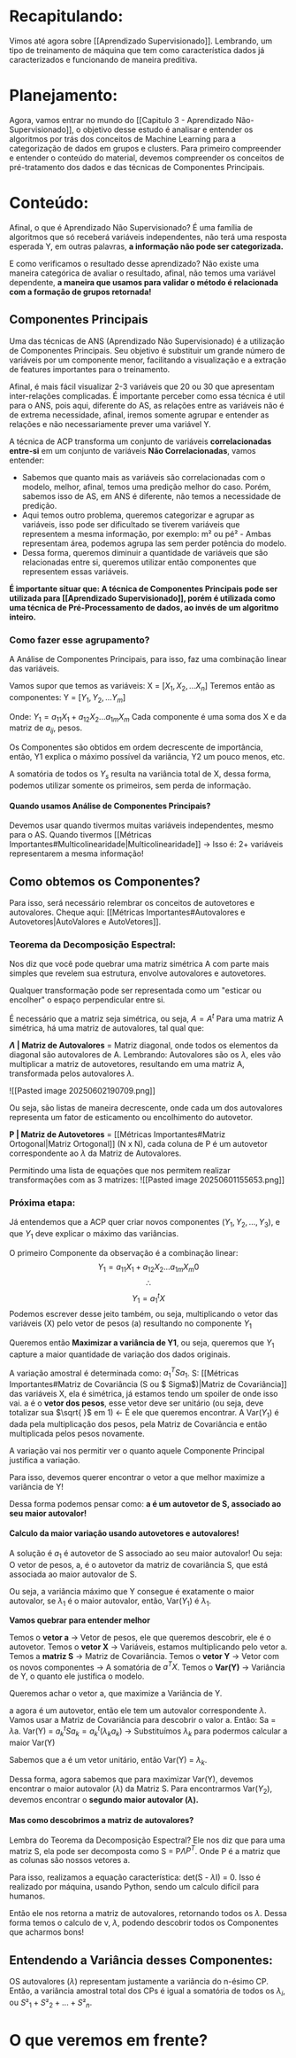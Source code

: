 # Recapitulando:
Vimos até agora sobre [[Aprendizado Supervisionado]]. Lembrando, um tipo de treinamento de máquina que tem como característica dados já caracterizados e funcionando de maneira preditiva.
# Planejamento:
Agora, vamos entrar no mundo do [[Capitulo 3 - Aprendizado Não-Supervisionado]], o objetivo desse estudo é analisar e entender os algoritmos por trás dos conceitos de Machine Learning para a categorização de dados em grupos e clusters. Para primeiro compreender e entender o conteúdo do material, devemos compreender os conceitos de pré-tratamento dos dados e das técnicas de Componentes Principais.
# Conteúdo:
Afinal, o que é Aprendizado Não Supervisionado?
É uma família de algoritmos que só receberá variáveis independentes, não terá uma resposta esperada Y, em outras palavras, **a informação não pode ser categorizada.**

E como verificamos o resultado desse aprendizado?
Não existe uma maneira categórica de avaliar o resultado, afinal, não temos uma variável dependente, **a maneira que usamos para validar o método é relacionada com a formação de grupos retornada!**

## Componentes Principais
Uma das técnicas de ANS (Aprendizado Não Supervisionado) é a utilização de Componentes Principais. Seu objetivo é substituir um grande número de variáveis por um componente menor, facilitando a visualização e a extração de features importantes para o treinamento.

Afinal, é mais fácil visualizar 2-3 variáveis que 20 ou 30 que apresentam inter-relações complicadas. É importante perceber como essa técnica é util para o ANS, pois aqui, diferente do AS, as relações entre as variáveis não é de extrema necessidade, afinal, iremos somente agrupar e entender as relações e não necessariamente prever uma variável Y.

A técnica de ACP transforma um conjunto de variáveis **correlacionadas entre-si** em um conjunto de variáveis **Não Correlacionadas**, vamos entender:
- Sabemos que quanto mais as variáveis são correlacionadas com o modelo, melhor, afinal, temos uma predição melhor do caso. Porém, sabemos isso de AS, em ANS é diferente, não temos a necessidade de predição.
- Aqui temos outro problema, queremos categorizar e agrupar as variáveis, isso pode ser dificultado se tiverem variáveis que representem a mesma informação, por exemplo:
	  m² ou pé² - Ambas representam área, podemos agrupa las sem perder potência do modelo.
- Dessa forma, queremos diminuir a quantidade de variáveis que são relacionadas entre si, queremos utilizar então componentes que representem essas variáveis.

**É importante situar que: A técnica de Componentes Principais pode ser utilizada para [[Aprendizado Supervisionado]], porém é utilizada como uma técnica de Pré-Processamento de dados, ao invés de um algoritmo inteiro.**

### Como fazer esse agrupamento?
A Análise de Componentes Principais, para isso, faz uma combinação linear das variáveis.

Vamos supor que temos as variáveis: 
X = $[X_{1},X_{2},\dots X_{n}]$
Teremos então as componentes: 
Y = $[Y_{1}, Y_{2}, . . .Y_{m}]$

Onde: $Y_{1} = a_{11}X_{1} + a_{12}X_{2} . . . a_{1m}X_{m}$
Cada componente é uma soma dos X e da matriz de $a_{ij}$, pesos.

Os Componentes são obtidos em ordem decrescente de importância, então, Y1 explica o máximo possível da variância, Y2 um pouco menos, etc.

A somatória de todos os $Y_s$ resulta na variância total de X, dessa forma, podemos utilizar somente os primeiros, sem perda de informação.
#### Quando usamos Análise de Componentes Principais?
Devemos usar quando tivermos muitas variáveis independentes, mesmo para o AS. 
Quando tivermos [[Métricas Importantes#Multicolinearidade|Multicolinearidade]] -> Isso é: 2+ variáveis representarem a mesma informação!

## Como obtemos os Componentes?
Para isso, será necessário relembrar os conceitos de autovetores e autovalores.
Cheque aqui: [[Métricas Importantes#Autovalores e Autovetores|AutoValores e AutoVetores]].
### Teorema da Decomposição Espectral:
Nos diz que você pode quebrar uma matriz simétrica A com parte mais simples que revelem sua estrutura, envolve autovalores e autovetores.

Qualquer transformação pode ser representada como um "esticar ou encolher" o espaço perpendicular entre si.

É necessário que a matriz seja simétrica, ou seja, $A = A^t$
Para uma matriz A simétrica, há uma matriz de autovalores, tal qual que:

**$\Lambda$ | Matriz de Autovalores** = Matriz diagonal, onde todos os elementos da diagonal são autovalores de A.
	Lembrando: Autovalores são os $\lambda$, eles vão multiplicar a matriz de autovetores, resultando em uma matriz A, transformada pelos autovalores $\lambda$.

![[Pasted image 20250602190709.png]]

Ou seja, são listas de maneira decrescente, onde cada um dos autovalores representa um fator de esticamento  ou encolhimento do autovetor.

**P | Matriz de Autovetores** = [[Métricas Importantes#Matriz Ortogonal|Matriz Ortogonal]] (N x N), cada coluna de P é um autovetor correspondente ao $\lambda$ da Matriz de Autovalores.

Permitindo uma lista de equações que nos permitem realizar transformações com as 3 matrizes:
![[Pasted image 20250601155653.png]]

### Próxima etapa:
Já entendemos que a ACP quer criar novos componentes ($Y_{1}, Y_{2}, \dots, Y_{3}$), e que $Y_1$ deve explicar o máximo das variâncias.

O primeiro Componente da observação é a combinação linear:
$$Y_{1} = a_{11}X_{1} + a_{12}X_{2} . . . a_{1m}X_{m}0$$
$$\therefore$$
$$Y_{1} = a_{1}^tX$$
Podemos escrever desse jeito também, ou seja, multiplicando o vetor das variáveis (X) pelo vetor de pesos (a) resultando no componente $Y_{1}$

Queremos então **Maximizar a variância de Y1**, ou seja, queremos que $Y_1$ capture a maior quantidade de variação dos dados originais.

A variação amostral é determinada como: $a_{1}^TSa_{1}$.
	S: [[Métricas Importantes#Matriz de Covariância (S ou $ Sigma$)|Matriz de Covariância]] das variáveis X, ela é simétrica, já estamos tendo um spoiler de onde isso vai.
	a é o **vetor dos pesos**, esse vetor deve ser unitário (ou seja, deve totalizar sua $\sqrt{ }$ em 1) <- É ele que queremos encontrar.
	A Var($Y_1$) é dada pela multiplicação dos pesos, pela Matriz de Covariância e então multiplicada pelos pesos novamente.

A variação vai nos permitir ver o quanto aquele Componente Principal justifica a variação.

Para isso, devemos querer encontrar o vetor a que melhor maximize a variância de Y!

Dessa forma podemos pensar como: **a é um autovetor de S, associado ao seu maior autovalor!**

#### Calculo da maior variação usando autovetores e autovalores!
A solução é $a_1$ é autovetor de S associado ao seu maior autovalor!
Ou seja:
O vetor de pesos, a, é o autovetor da matriz de covariância S, que está associada ao maior autovalor de S.

Ou seja, a variância máximo que Y consegue é exatamente o maior autovalor, se $\lambda_1$ é o maior autovalor, então, Var($Y_1$) é $\lambda_1$.

**Vamos quebrar para entender melhor**

Temos o **vetor a** -> Vetor de pesos, ele que queremos descobrir, ele é o autovetor.
Temos o **vetor X** -> Variáveis, estamos multiplicando pelo vetor a.
Temos a **matriz S** -> Matriz de Covariância.
Temos o **vetor Y** -> Vetor com os novos componentes -> A somatória de $a^TX$.
Temos o **Var(Y)** -> Variância de Y, o quanto ele justifica o modelo.

Queremos achar o vetor a, que maximize a Variância de Y.

a agora é um autovetor, então ele tem um autovalor correspondente $\lambda$.
Vamos usar a Matriz de Covariância para descobrir o valor a.
Então: Sa = $\lambda$a. 
Var(Y) = $a_{k}^tSa_{k} = a_{k}^t(\lambda_{k}a_{k})$ -> Substituímos $\lambda_k$ para podermos calcular a maior Var(Y)

Sabemos que a é um vetor unitário, então Var(Y) = $\lambda_k$.

Dessa forma, agora sabemos que para maximizar Var(Y), devemos encontrar o maior autovalor ($\lambda$) da Matriz S.
Para encontrarmos Var($Y_{2}$), devemos encontrar o **segundo maior autovalor ($\lambda$).**

#### Mas como descobrimos a matriz de autovalores?
Lembra do Teorema da Decomposição Espectral? Ele nos diz que para uma matriz S, ela pode ser decomposta como S = P$\Lambda$$P^T$.
Onde P é a matriz que as colunas são nossos vetores a.

Para isso, realizamos a equação característica: det(S - $\lambda$I) = 0.
Isso é realizado por máquina, usando Python, sendo um calculo difícil para humanos.

Então ele nos retorna a matriz de autovalores, retornando todos os $\lambda$.
Dessa forma temos o calculo de v, $\lambda$, podendo descobrir todos os Componentes que acharmos bons!

## Entendendo a Variância desses Componentes:
OS autovalores ($\lambda$) representam justamente a variância do n-ésimo CP. 
Então, a variância amostral total dos CPs é igual a somatória de todos os $\lambda_i$, ou $S²_1 + S²_2 + . . . + S²_n$.




# O que veremos em frente?
